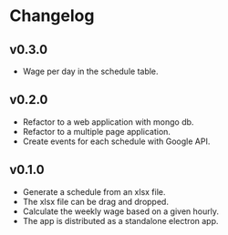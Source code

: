 # Changelog

## v0.3.0

- Wage per day in the schedule table.

## v0.2.0

- Refactor to a web application with mongo db.
- Refactor to a multiple page application.
- Create events for each schedule with Google API.

## v0.1.0

- Generate a schedule from an xlsx file.
- The xlsx file can be drag and dropped.
- Calculate the weekly wage based on a given hourly.
- The app is distributed as a standalone electron app.
